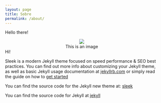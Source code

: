```yaml
---
layout: page
title: Sobre
permalink: /about/
---
```


Hello there!
      <center><img src="MaurilioPereira.github.io/FB_20141108_01_09_33_Saved_Picture.jpg"></center>
      <center>This is an image</center>
Hi!
  
Sleek is a modern Jekyll theme focused on speed performance & SEO best practices. You can find out more info about customizing your Jekyll theme, as well as basic Jekyll usage documentation at [jekyllrb.com](http://jekyllrb.com/) or simply read the guide on how to [get started](/getting-started)

You can find the source code for the Jekyll new theme at:
[sleek](https://github.com/janczizikow/sleek)

You can find the source code for Jekyll at
[jekyll](https://github.com/jekyll/jekyll)
